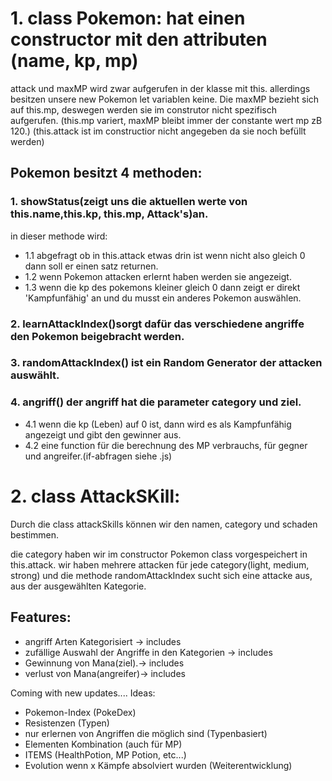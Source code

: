 # 1. class Pokemon: hat einen constructor mit den attributen (name, kp, mp)

attack und maxMP wird zwar aufgerufen in der klasse mit this. allerdings besitzen unsere new Pokemon let variablen keine. Die maxMP bezieht sich auf this.mp, deswegen werden sie im construtor nicht spezifisch aufgerufen.
(this.mp variert, maxMP bleibt immer der constante wert mp zB 120.)
(this.attack ist im constructior nicht angegeben da sie noch befüllt werden)

## Pokemon besitzt 4 methoden:

### 1. showStatus(zeigt uns die aktuellen werte von this.name,this.kp, this.mp, Attack's)an.

in dieser methode wird:

-   1.1 abgefragt ob in this.attack etwas drin ist wenn nicht also gleich 0 dann soll er einen satz returnen.
-   1.2 wenn Pokemon attacken erlernt haben werden sie angezeigt.
-   1.3 wenn die kp des pokemons kleiner gleich 0 dann zeigt er direkt 'Kampfunfähig' an und du musst ein anderes Pokemon auswählen.

### 2. learnAttackIndex()sorgt dafür das verschiedene angriffe den Pokemon beigebracht werden.

### 3. randomAttackIndex() ist ein Random Generator der attacken auswählt.

### 4. angriff() der angriff hat die parameter category und ziel.

-   4.1 wenn die kp (Leben) auf 0 ist, dann wird es als Kampfunfähig angezeigt und gibt den gewinner aus.
-   4.2 eine function für die berechnung des MP verbrauchs, für gegner und angreifer.(if-abfragen siehe .js)

# 2. class AttackSKill:

Durch die class attackSkills können wir den namen, category und schaden bestimmen.

die category haben wir im constructor Pokemon class vorgespeichert in this.attack.
wir haben mehrere attacken für jede category(light, medium, strong) und die methode randomAttackIndex sucht sich eine attacke aus, aus der ausgewählten Kategorie.

## Features:

-   angriff Arten Kategorisiert -> includes
-   zufällige Auswahl der Angriffe in den Kategorien -> includes
-   Gewinnung von Mana(ziel).-> includes
-   verlust von Mana(angreifer)-> includes

Coming with new updates....
Ideas:

-   Pokemon-Index (PokeDex)
-   Resistenzen (Typen)
-   nur erlernen von Angriffen die möglich sind (Typenbasiert)
-   Elementen Kombination (auch für MP)
-   ITEMS (HealthPotion, MP Potion, etc...)
-   Evolution wenn x Kämpfe absolviert wurden (Weiterentwicklung)
